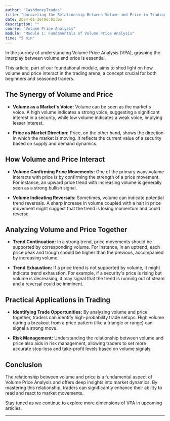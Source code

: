 ```yaml
---
author: "CashMoneyTrades"
title: "Unraveling the Relationship Between Volume and Price in Trading"
date: 2024-01-26T00:01:05
description: ""
course: "Volume Price Analysis"
module: "Module 1: Fundamentals of Volume Price Analysis" 
time: "5 min"
---
```



In the journey of understanding Volume Price Analysis (VPA), grasping the interplay between volume and price is essential. 

This article, part of our foundational module, aims to shed light on how volume and price interact in the trading arena, a concept crucial for both beginners and seasoned traders.

## The Synergy of Volume and Price

- **Volume as a Market's Voice:** Volume can be seen as the market's voice. A high volume indicates a strong voice, suggesting a significant interest in a security, while low volume indicates a weak voice, implying lesser interest.

- **Price as Market Direction:** Price, on the other hand, shows the direction in which the market is moving. It reflects the current value of a security based on supply and demand dynamics.

## How Volume and Price Interact

- **Volume Confirming Price Movements:** One of the primary ways volume interacts with price is by confirming the strength of a price movement. For instance, an upward price trend with increasing volume is generally seen as a strong bullish signal.

- **Volume Indicating Reversals:** Sometimes, volume can indicate potential trend reversals. A sharp increase in volume coupled with a halt in price movement might suggest that the trend is losing momentum and could reverse.

## Analyzing Volume and Price Together

- **Trend Continuation:** In a strong trend, price movements should be supported by corresponding volume. For instance, in an uptrend, each price peak and trough should be higher than the previous, accompanied by increasing volume.

- **Trend Exhaustion:** If a price trend is not supported by volume, it might indicate trend exhaustion. For example, if a security's price is rising but volume is decreasing, it may signal that the trend is running out of steam and a reversal could be imminent.

## Practical Applications in Trading

- **Identifying Trade Opportunities:** By analyzing volume and price together, traders can identify high-probability trade setups. High volume during a breakout from a price pattern (like a triangle or range) can signal a strong move.
  
- **Risk Management:** Understanding the relationship between volume and price also aids in risk management, allowing traders to set more accurate stop-loss and take-profit levels based on volume signals.

## Conclusion

The relationship between volume and price is a fundamental aspect of Volume Price Analysis and offers deep insights into market dynamics. By mastering this relationship, traders can significantly enhance their ability to read and react to market movements.

Stay tuned as we continue to explore more dimensions of VPA in upcoming articles.

---
